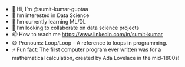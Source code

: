 - 👋 Hi, I’m @sumit-kumar-guptaa
- 👀 I’m interested in Data Science
- 🌱 I’m currently learning ML/DL
- 💞️ I’m looking to collaborate on data science projects
- 📫 How to reach me https://www.linkedin.com/in/sumit-kumar
- 😄 Pronouns: Loop/Loop - A reference to loops in programming.
- ⚡ Fun fact: The first computer program ever written was for a mathematical calculation, created by Ada Lovelace in the mid-1800s!

<!---
sumit-kumar-guptaa/sumit-kumar-guptaa is a ✨ special ✨ repository because its `README.md` (this file) appears on your GitHub profile.
You can click the Preview link to take a look at your changes.
--->
